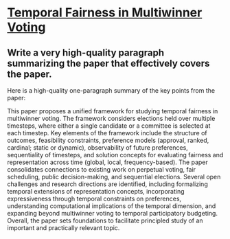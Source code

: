 # [Temporal Fairness in Multiwinner Voting](https://arxiv.org/abs/2312.04417)

## Write a very high-quality paragraph summarizing the paper that effectively covers the paper.

 Here is a high-quality one-paragraph summary of the key points from the paper:

This paper proposes a unified framework for studying temporal fairness in multiwinner voting. The framework considers elections held over multiple timesteps, where either a single candidate or a committee is selected at each timestep. Key elements of the framework include the structure of outcomes, feasibility constraints, preference models (approval, ranked, cardinal; static or dynamic), observability of future preferences, sequentiality of timesteps, and solution concepts for evaluating fairness and representation across time (global, local, frequency-based). The paper consolidates connections to existing work on perpetual voting, fair scheduling, public decision-making, and sequential elections. Several open challenges and research directions are identified, including formalizing temporal extensions of representation concepts, incorporating expressiveness through temporal constraints on preferences, understanding computational implications of the temporal dimension, and expanding beyond multiwinner voting to temporal participatory budgeting. Overall, the paper sets foundations to facilitate principled study of an important and practically relevant topic.
